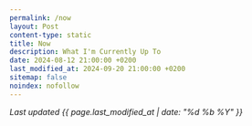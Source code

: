 ```yaml
---
permalink: /now
layout: Post
content-type: static
title: Now
description: What I'm Currently Up To
date: 2024-08-12 21:00:00 +0200
last_modified_at: 2024-09-20 21:00:00 +0200
sitemap: false
noindex: nofollow
---
```


*Last updated {{ page.last_modified_at | date: "%d %b %Y" }}*

<br>



<br>
